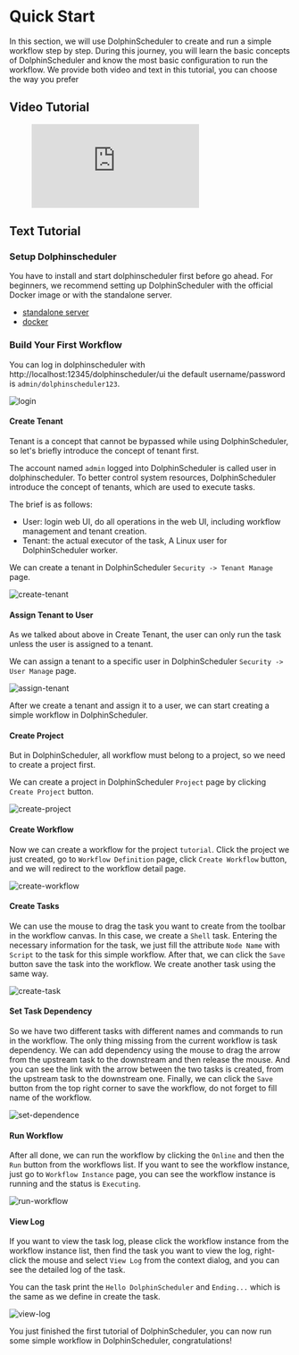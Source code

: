 # Quick Start

In this section, we will use DolphinScheduler to create and run a simple workflow step by step. During this journey,
you will learn the basic concepts of DolphinScheduler and know the most basic configuration to run the workflow. We
provide both video and text in this tutorial, you can choose the way you prefer

## Video Tutorial

<figure class="video_container"> 
  <iframe src="https://www.youtube.com/embed/nrF20hpCkug" frameborder="0" allowfullscreen="true"></iframe>
</figure>

## Text Tutorial

### Setup Dolphinscheduler

You have to install and start dolphinscheduler first before go ahead. For beginners, we recommend setting up
DolphinScheduler with the official Docker image or with the standalone server.

* [standalone server](https://dolphinscheduler.apache.org/en-us/docs/3.1.3/guide/installation/standalone)
* [docker](https://dolphinscheduler.apache.org/en-us/docs/3.1.3/guide/start/docker)

### Build Your First Workflow

You can log in dolphinscheduler with http://localhost:12345/dolphinscheduler/ui the default username/password
is `admin/dolphinscheduler123`.

![login](../../../../img/start/login.gif)

#### Create Tenant

Tenant is a concept that cannot be bypassed while using DolphinScheduler, so
let's briefly introduce the concept of tenant first.

The account named `admin` logged into DolphinScheduler is called user in dolphinscheduler.
To better control system resources, DolphinScheduler introduce the concept of
tenants, which are used to execute tasks.

The brief is as follows:

* User: login web UI, do all operations in the web UI, including workflow management and tenant creation.
* Tenant: the actual executor of the task, A Linux user for DolphinScheduler worker.

We can create a tenant in DolphinScheduler `Security -> Tenant Manage` page.

![create-tenant](../../../../img/start/create-tenant.gif)

#### Assign Tenant to User

As we talked about above in Create Tenant, the user can only run the task unless the user is assigned to a tenant.

We can assign a tenant to a specific user in DolphinScheduler `Security -> User Manage` page.

![assign-tenant](../../../../img/start/assign-tenant.gif)

After we create a tenant and assign it to a user, we can start creating a
simple workflow in DolphinScheduler.

#### Create Project

But in DolphinScheduler, all workflow must belong to a project, so we need
to create a project first.

We can create a project in DolphinScheduler `Project` page by clicking
`Create Project` button.

![create-project](../../../../img/start/create-project.gif)

#### Create Workflow

Now we can create a workflow for the project `tutorial`. Click the project we just created,
go to `Workflow Definition` page, click `Create Workflow` button, and we will redirect
to the workflow detail page.

![create-workflow](../../../../img/start/create-workflow.gif)

#### Create Tasks

We can use the mouse to drag the task you want to create from the toolbar in the workflow canvas.
In this case, we create a `Shell` task. Entering the necessary information for the task,
we just fill the attribute `Node Name` with `Script` to the task for this simple workflow.
After that, we can click the `Save` button save the task into the workflow. We create another task
using the same way.

![create-task](../../../../img/start/create-task.gif)

#### Set Task Dependency

So we have two different tasks with different names and commands to run in the workflow. The
only thing missing from the current workflow is task dependency. We can add dependency using
the mouse to drag the arrow from the upstream task to the downstream and then release the mouse.
And you can see the link with the arrow between the two tasks is created, from the upstream
task to the downstream one. Finally, we can click the `Save` button from the top right corner
to save the workflow, do not forget to fill name of the workflow.

![set-dependence](../../../../img/start/set-dep.gif)

#### Run Workflow

After all done, we can run the workflow by clicking the `Online` and then the `Run` button from
the workflows list. If you want to see the workflow instance, just go to `Workflow Instance`
page, you can see the workflow instance is running and the status is `Executing`.

![run-workflow](../../../../img/start/run-workflow.gif)

#### View Log

If you want to view the task log, please click the workflow instance from the workflow instance
list, then find the task you want to view the log, right-click the mouse and select `View Log`
from the context dialog, and you can see the detailed log of the task.

You can the task print the `Hello DolphinScheduler` and `Ending...` which is the same as we
define in create the task.

![view-log](../../../../img/start/view-log.gif)

You just finished the first tutorial of DolphinScheduler, you can now run some simple workflow
in DolphinScheduler, congratulations!
